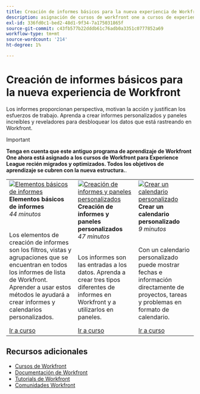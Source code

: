 ```yaml
---
title: Creación de informes básicos para la nueva experiencia de Workfront
description: asignación de cursos de workfront one a cursos de experience league
exl-id: 336fd0c1-bed2-48d1-9f34-7a175031865f
source-git-commit: c43fb577b22dddb61c76adb0a3351c0777852a69
workflow-type: tm+mt
source-wordcount: '214'
ht-degree: 1%

---
```


# Creación de informes básicos para la nueva experiencia de Workfront

Los informes proporcionan perspectiva, motivan la acción y justifican los esfuerzos de trabajo. Aprenda a crear informes personalizados y paneles increíbles y reveladores para desbloquear los datos que está rastreando en Workfront.

>[!IMPORTANT]
>
>**Tenga en cuenta que este antiguo programa de aprendizaje de Workfront One ahora está asignado a los cursos de Workfront para Experience League recién migrados y optimizados.  Todos los objetivos de aprendizaje se cubren con la nueva estructura.**.

<table>
  <tr>
   <td>
      <a href="https://experienceleague.adobe.com/?recommended=Workfront-U-1-2022.1.reporting">
      <img alt="Elementos básicos de informes" src="https://cdn.experienceleague.adobe.com/thumb/basic-reporting-elements.png"/>
      </a>
      <div>
         <strong>Elementos básicos de informes</strong></a>         
         <br/><em>44 minutos</em>
      </div>
      <p>
        <br/>
         Los elementos de creación de informes son los filtros, vistas y agrupaciones que se encuentran en todos los informes de lista de Workfront. Aprender a usar estos métodos le ayudará a crear informes y calendarios personalizados.
      </p>
      <a  rel="noreferrer" target="_blank" href="https://experienceleague.adobe.com/?recommended=Workfront-U-1-2022.1.reporting" class="spectrum-Button spectrum-Button--primary spectrum-Button--sizeM">
      <span class="spectrum-Button-label has-no-wrap has-text-weight-bold">Ir a curso</span>
      </a>
   </td>   
   <td>
      <a href="https://experienceleague.adobe.com/?recommended=Workfront-U-1-2022.3.reporting">
      <img alt="Creación de informes y paneles personalizados" src="https://cdn.experienceleague.adobe.com/thumb/create-custom-reports-and-dashboards.png"/>
      </a>
      <div>
         <strong>Creación de informes y paneles personalizados</strong></a>         
         <br/><em>47 minutos</em>
      </div>
      <p>
        <br/>
         Los informes son las entradas a los datos. Aprenda a crear tres tipos diferentes de informes en Workfront y a utilizarlos en paneles.
      </p>
      <a  rel="noreferrer" target="_blank" href="https://experienceleague.adobe.com/?recommended=Workfront-U-1-2022.3.reporting" class="spectrum-Button spectrum-Button--primary spectrum-Button--sizeM">
      <span class="spectrum-Button-label has-no-wrap has-text-weight-bold">Ir a curso</span>
      </a>
   </td>
    <td>
      <a href="https://experienceleague.adobe.com/?recommended=Workfront-U-1-2022.4.reporting">
      <img alt="Crear un calendario personalizado" src="https://cdn.experienceleague.adobe.com/thumb/create-a-custom-calendar.png"/>
      </a>
      <div>
         <strong>Crear un calendario personalizado</strong></a>         
         <br/><em>9 minutos</em>
      </div>
      <p>
        <br/>
         Con un calendario personalizado puede mostrar fechas e información directamente de proyectos, tareas y problemas en formato de calendario.
      </p>
      <a  rel="noreferrer" target="_blank" href="https://experienceleague.adobe.com/?recommended=Workfront-U-1-2022.4.reporting" class="spectrum-Button spectrum-Button--primary spectrum-Button--sizeM">
      <span class="spectrum-Button-label has-no-wrap has-text-weight-bold">Ir a curso</span>
      </a>
   </td>
  </tr>
</table>

## Recursos adicionales

* [Cursos de Workfront](https://experienceleague.adobe.com/?lang=en&amp;Solution=Workfront#courses)
* [Documentación de Workfront](https://experienceleague.adobe.com/docs/workfront.html)
* [Tutorials de Workfront](https://experienceleague.adobe.com/docs/workfront-learn/tutorials-workfront/home.html)
* [Comunidades Workfront](https://experienceleaguecommunities.adobe.com/t5/workfront/ct-p/workfront)

